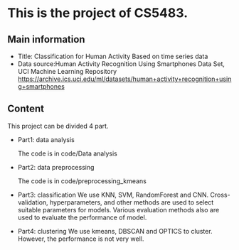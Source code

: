 # This is the project of CS5483.

## Main information
- Title: Classification for Human Activity Based on time series data
- Data source:Human Activity Recognition Using Smartphones Data Set, UCI Machine Learning Repository https://archive.ics.uci.edu/ml/datasets/human+activity+recognition+using+smartphones

## Content
This project can be divided 4 part.
- Part1: data analysis
  
  The code is in code/Data analysis
- Part2: data preprocessing
  
  The code is in code/preprocessing_kmeans
- Part3: classification
  We use KNN, SVM, RandomForest and CNN. Cross-validation, hyperparameters, and other methods are used to select suitable parameters for models. Various evaluation methods also are used to evaluate the performance of model.
- Part4: clustering
  We use kmeans, DBSCAN and OPTICS to cluster. However, the performance is not very well.
  
